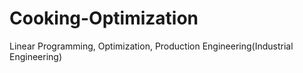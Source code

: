# Cooking-Optimization
Linear Programming, Optimization, Production Engineering(Industrial Engineering)
